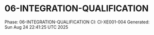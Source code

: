 # 06-INTEGRATION-QUALIFICATION
Phase: 06-INTEGRATION-QUALIFICATION
CI: CI-XE001-004
Generated: Sun Aug 24 22:41:25 UTC 2025
